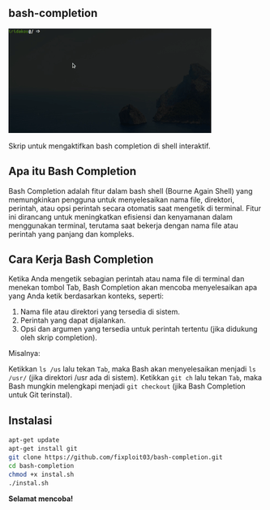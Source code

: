 ## bash-completion

![](https://github.com/fixploit03/bash-completion/blob/main/goto.gif)

Skrip untuk mengaktifkan bash completion di shell interaktif.

## Apa itu Bash  Completion 

Bash Completion adalah fitur dalam bash shell (Bourne Again Shell) yang memungkinkan pengguna untuk menyelesaikan nama file, direktori, perintah, atau opsi perintah secara otomatis saat mengetik di terminal. Fitur ini dirancang untuk meningkatkan efisiensi dan kenyamanan dalam menggunakan terminal, terutama saat bekerja dengan nama file atau perintah yang panjang dan kompleks.

## Cara Kerja Bash Completion

Ketika Anda mengetik sebagian perintah atau nama file di terminal dan menekan tombol Tab, Bash Completion akan mencoba menyelesaikan apa yang Anda ketik berdasarkan konteks, seperti:

1. Nama file atau direktori yang tersedia di sistem.
2. Perintah yang dapat dijalankan.
3. Opsi dan argumen yang tersedia untuk perintah tertentu (jika didukung oleh skrip completion).

Misalnya:

Ketikkan `ls /us` lalu tekan `Tab`, maka Bash akan menyelesaikan menjadi `ls /usr/` (jika direktori /usr ada di sistem).
Ketikkan `git ch` lalu tekan `Tab`, maka Bash mungkin melengkapi menjadi `git checkout` (jika Bash Completion untuk Git terinstal).

## Instalasi 

```sh
apt-get update
apt-get install git
git clone https://github.com/fixploit03/bash-completion.git
cd bash-completion
chmod +x instal.sh
./instal.sh
```

**Selamat mencoba!**
